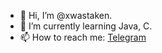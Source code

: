 - 👋 Hi, I’m @xwastaken.
- 🌱 I’m currently learning Java, C.
- 📫 How to reach me: <a href="https://t.me/xwastaken">Telegram</a>
